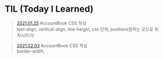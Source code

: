 # TIL (Today I Learned)

> [2021.01.25](https://github.com/soi-ha/Studying/blob/main/TIL/2021.01.25.md) AccountBook CSS 작성    
text-align, vertical-align, line-height, css 단위, position(원하는 곳으로 위치시키기)

>[2021.02.03]() AccountBook CSS 작성    
border-width,
